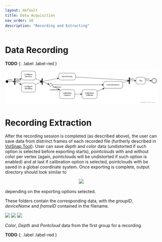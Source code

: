 ```yaml
---
layout: default
title: Data Acquisition
nav_order: 10
description: "Recording and Extracting"
---
```


# Data Recording
**TODO**
{: .label .label-red }

<!--
* Volumetric Capturing - 4 k4as - issues [Fail to stream with Kinect Azure #25](https://github.com/VCL3D/VolumetricCapture/issues/25)
* Volumetric Capturing - 6 k4as
* Volumetric Capturing - 3 K4as - (pay attention to setups in issue [Calibration Fails #29](https://github.com/VCL3D/VolumetricCapture/issues/29) / [Bad/Inconsistent Framerate with Three Kinects #30](https://github.com/VCL3D/VolumetricCapture/issues/30)
* Volumetric Capturing - Mixed devices (both kinect and realsense)
* Volumetric Capturing - Modifying Depth Units issue [Crash When Changing Depth Units Value #31](https://github.com/VCL3D/VolumetricCapture/issues/31)
* Volumetric Capture - Remote Eye on the same PC  - issue [Azure Kinect mis-identified as Intel camera #22](https://github.com/VCL3D/VolumetricCapture/issues/22)
* Showcase NUC LEDs at each step !!
-->

![RecordActivity](../assets/images/usage/record_lr.png)

# Recording Extraction
After the recording session is completed (as described above), the user can save data from distrinct frames of each recorded file (furtherly described in [VolSnap Tool](../volsnap)). User can save _depth_ and _color_ data (undistorted if such option is selected before exporting starts), _pointclouds_ with and without color per vertex (again, pointclouds will be undistorted if such option is enabled) and at last if calibration option is selected, pointclouds with be saved in a global coordinate system.
Once exporting is complete, output directory should look similar to
<p align="center">
     <img src="../../assets/images/volsnap/folder.png" width="900"/> 
</p> 
depending on the exporting options selected.

These folders contain the corresponding data, with the _groupID_, _deviceName_ and _frameID_ contained in the filename.

<p align="left">
     <img src="../../assets/images/volsnap/color_dumped.png" width="300"/> 
     <img src="../../assets/images/volsnap/depth_dumped.png" width="300"/> 
     <img src="../../assets/images/volsnap/pcloud_dumped.png" width="300"/> 
</p> 

_Color_, _Depth_ and _Pontcloud_ data from the first group for a recording.

**TODO**
{: .label .label-red }
